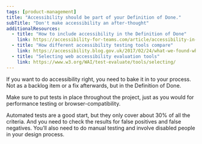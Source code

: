 ```yaml
---
tags: [product-management]
title: "Accessibility should be part of your Definition of Done."
subTitle: "Don't make accessibility an after-thought"
additionalResources:
  - title: "How to include accessibility in the Definition of Done"
    link: https://accessibility-for-teams.com/article/accessibility-in-the-definition-of-done
  - title: "How different accessibility testing tools compare"
    link: https://accessibility.blog.gov.uk/2017/02/24/what-we-found-when-we-tested-tools-on-the-worlds-least-accessible-webpage/
  - title: "Selecting web accessibility evaluation tools"
    link: https://www.w3.org/WAI/test-evaluate/tools/selecting/
---
```


If you want to do accessibility right, you need to bake it in to your process. Not as a backlog item or a fix afterwards, but in the Definition of Done.

Make sure to put tests in place throughout the project, just as you would for performance testing or browser-compatibility.

Automated tests are a good start, but they only cover about 30% of all the criteria. And you need to check the results for false positives and false negatives. You’ll also need to do manual testing and involve disabled people in your design process.
